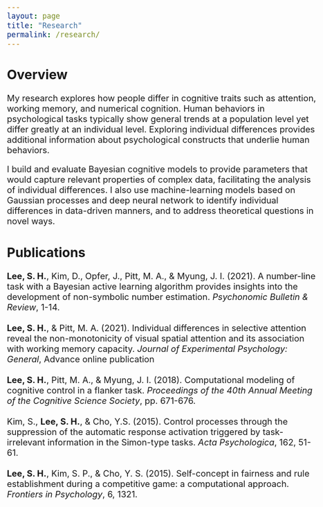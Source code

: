 ```yaml
---
layout: page
title: "Research"
permalink: /research/
---
```

<style type="text/css">
body{ /* Normal  */
      font-size: 20px;
}
h1 { /* Header 1 */
  font-size: 35px;
  color: Black;
}
</style>
<h2>Overview</h2>
My research explores how people differ in cognitive traits such as attention, working memory, and numerical cognition. Human behaviors in psychological tasks typically show general trends at a population level yet differ greatly at an individual level. Exploring individual differences provides additional information about psychological constructs that underlie human behaviors.

I build and evaluate Bayesian cognitive models to provide parameters that would capture relevant properties of complex data, facilitating the analysis of individual differences. I also use machine-learning models based on Gaussian processes and deep neural network to identify individual differences in data-driven manners, and to address theoretical questions in novel ways.

<h2>Publications</h2>

**Lee, S. H.**, Kim, D., Opfer, J., Pitt, M. A., & Myung, J. I. (2021). A number-line task with 
a Bayesian active learning algorithm provides insights into the development of non-symbolic number estimation. _Psychonomic Bulletin & Review_, 1-14.
<br/><br/>
**Lee, S. H.**, & Pitt, M. A. (2021). Individual differences in selective attention reveal the non-monotonicity of visual spatial attention and its association with working memory capacity. 
_Journal of Experimental Psychology: General_, Advance online publication
<br/><br/>
**Lee, S. H.**, Pitt, M. A., & Myung, J. I. (2018). Computational modeling of cognitive control 
in a flanker task. _Proceedings of the 40th Annual Meeting of the Cognitive Science Society_, 
pp. 671-676.
<br/><br/>
Kim, S., **Lee, S. H.**, & Cho, Y.S. (2015). Control processes through the suppression of the
automatic response activation triggered by task-irrelevant information in the Simon-type 
tasks. _Acta Psychologica_, 162, 51-61.
<br/><br/>
**Lee, S. H.**, Kim, S. P., & Cho, Y. S. (2015). Self-concept in fairness and rule establishment 
during a competitive game: a computational approach. _Frontiers in Psychology_, 6, 1321. 